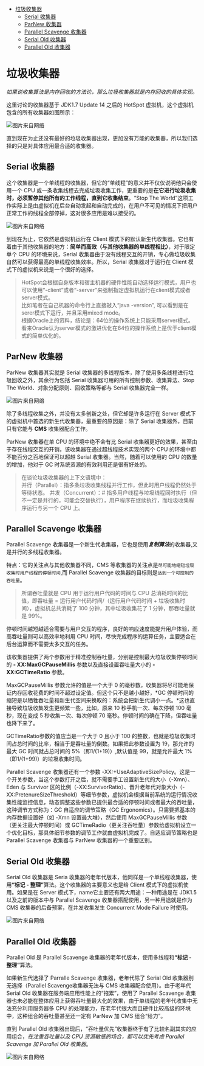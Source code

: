 <!-- MarkdownTOC -->

- [垃圾收集器](#%E5%9E%83%E5%9C%BE%E6%94%B6%E9%9B%86%E5%99%A8)
	- [Serial 收集器](#serial-%E6%94%B6%E9%9B%86%E5%99%A8)
	- [ParNew 收集器](#parnew-%E6%94%B6%E9%9B%86%E5%99%A8)
	- [Parallel Scavenge 收集器](#parallel-scavenge-%E6%94%B6%E9%9B%86%E5%99%A8)
	- [Serial Old 收集器](#serial-old-%E6%94%B6%E9%9B%86%E5%99%A8)
	- [Parallel Old 收集器](#parallel-old-%E6%94%B6%E9%9B%86%E5%99%A8)

<!-- /MarkdownTOC -->


<a id="%E5%9E%83%E5%9C%BE%E6%94%B6%E9%9B%86%E5%99%A8"></a>
# 垃圾收集器

*如果说收集算法是内存回收的方法论，那么垃圾收集器就是内存回收的具体实现。*

这里讨论的收集器基于 JDK1.7 Update 14 之后的 HotSpot 虚拟机，这个虚拟机包含的所有收集器如图所示：

![图片来自网络](https://img-blog.csdn.net/20170102225015393)

直到现在为止还没有最好的垃圾收集器出现，更加没有万能的收集器，所以我们选择的只是对具体应用最合适的收集器。

<a id="serial-%E6%94%B6%E9%9B%86%E5%99%A8"></a>
## Serial 收集器

这个收集器是一个单线程的收集器，但它的“单线程”的意义并不仅仅说明他只会使用一个 CPU 或一条收集线程去完成垃圾收集工作，更重要的是<strong>在它进行垃圾收集时，必须暂停其他所有的工作线程，直到它收集结束</strong>。“Stop The World”这项工作实际上是由虚拟机在后台自动发起和自动完成的，在用户不可见的情况下把用户正常工作的线程全部停掉，这对很多应用是难以接受的。

![图片来自网络](https://5b0988e595225.cdn.sohucs.com/images/20180119/eebe863d06274f4c8ecfde2d7684d513.png)

到现在为止，它依然是虚拟机运行在 Client 模式下的默认新生代收集器。它也有着由于其他收集器的地方：<strong>简单而高效（与其他收集器的单线程相比）</strong>，对于限定单个 CPU 的环境来说，Serial 收集器由于没有线程交互的开销，专心做垃圾收集自然可以获得最高的单线程收集效率。所以，Serial 收集器对于运行在 Client 模式下的虚拟机来说是一个很好的选择。

> HotSpot会根据自身版本和宿主机器的硬件性能自动选择运行模式，用户也可以使用“-client”或者“-server”来强制指定虚拟机运行在client模式或者server模式。<br/>
> 比如笔者在自己机器的命令行上直接敲入“java -version”, 可以看到是在serer模式下运行，并且采用mixed mode。<br/>
> 根据Oracle上的资料，结论是：64位的操作系统上只能采用server模式。看来Oracle认为server模式的激进优化在64位的操作系统上是优于client模式的简单优化的。

<a id="parnew-%E6%94%B6%E9%9B%86%E5%99%A8"></a>
## ParNew 收集器

ParNew 收集器其实就是 Serial 收集器的多线程版本，除了使用多条线程进行垃圾回收之外，其余行为包括 Serial 收集器可用的所有控制参数、收集算法、Stop The World、对象分配原则、回收策略等都与 Serial 收集器完全一样。

![图片来自网络](https://img-blog.csdn.net/20170102225016331)

除了多线程收集之外，并没有太多创新之处，但它却是许多运行在 Server 模式下的虚拟机中首选的新生代收集器，最重要的原因是：除了 Serial 收集器外，目前只有它能与 <strong>CMS</strong> 收集器配合工作。

ParNew 收集器在单 CPU 的环境中绝不会有比 Serial 收集器更好的效果，甚至由于存在线程交互的开销，该收集器在通过超线程技术实现的两个 CPU 的环境中都不能百分之百地保证可以超越 Serial 收集器。当然，随着可以使用的 CPU 的数量的增加，他对于 GC 时系统资源的有效利用还是很有好处的。

> 在谈论垃圾收集器的上下文语境中：<br>
>    并行（Parallel）：指多条垃圾收集线程并行工作，但此时用户线程仍然处于等待状态。
>    并发（Concurrent）：# 指多用户线程与垃圾线程同时执行（但不一定是并行的，可能会交替执行），用户程序在继续执行，而垃圾收集程序运行与另一个 CPU 上。

<a id="parallel-scavenge-%E6%94%B6%E9%9B%86%E5%99%A8"></a>
## Parallel Scavenge 收集器

Parallel Scavenge 收集器是一个新生代收集器，它也是使用<strong>*复制算法*</strong>的收集器,又是并行的多线程收集器。

特点：它的关注点与其他收集器不同，CMS 等收集器的关注点是`尽可能地缩短垃圾收集时用户线程的停顿时间`,而 Parallel Scavenge 收集器的目标则是`达到一个可控制的吞吐量`。

> 所谓吞吐量就是 CPU 用于运行用户代码的时间与 CPU 总消耗时间的比值，即吞吐量 = 运行用户代码时间/（运行用户代码时间 + 垃圾收集时间），虚拟机总共消耗了 100 分钟，其中垃圾收集花了 1 分钟，那吞吐量就是 99%。

停顿时间越短越适合需要与用户交互的程序，良好的响应速度能提升用户体验，而高吞吐量则可以高效率地利用 CPU 时间，尽快完成程序的运算任务，主要适合在后台运算而不需要太多交互的任务。

该收集器提供了两个参数用于精准控制吞吐量，分别是控制最大垃圾收集停顿时间的 <strong>- XX:MaxGCPauseMillis</strong> 参数以及直接设置吞吐量大小的 <strong>-XX:GCTimeRatio</strong> 参数。

MaxGCPauseMillis 参数允许的值是一个大于 0 的毫秒数，收集器将尽可能地保证内存回收花费的时间不超过设定值。但这个只不是越小越好，*GC 停顿时间的缩短是以牺牲吞吐量和新生代空间来换取的：系统会把新生代调小一点。*这也直接导致垃圾收集发生更频繁一些，比如，原来 10 秒手机一次、每次停顿 100 毫秒，现在变成 5 秒收集一次、每次停顿 70 毫秒。停顿时间的确在下降，但吞吐量也降下来了。

GCTimeRatio参数的值应当是一个大于 0 且小于 100 的整数，也就是垃圾收集时间占总时间的比率，相当于是吞吐量的倒数。如果把此参数设置为 19，那允许的最大 GC 时间就占总时间的 5%（即1/(1+19)）,默认值是 99，就是允许最大 1%（即1/(1+99)）的垃圾收集时间。

Parallel Scavenge 收集器还有一个参数 -XX:+UseAdaptiveSizePolicy。这是一个开关参数，当这个参数打开之后，就不需要手工设置新生代的大小（-Xmn）、Eden 与 Survivor 区的比例（-XX:SurvivorRatio）、晋升老年代对象大小（-XX:PretenureSizeThreshold）等细节参数，虚拟机会根据当前系统的运行情况收集性能监控信息，动态调整这些参数已提供最合适的停顿时间或者最大的吞吐量，这种调节方式称为：GC 自适应的调节策略（GC Ergonomics）。只需要把基本的内存数据设置好（如 -Xmn 设置最大堆），然后使用 MaxGCPauseMillis 参数（更关注最大停顿时间）或 GCTimeRadio（更关注吞吐量）参数给虚拟机设立一个优化目标，那具体细节参数的调节工作就由虚拟机完成了。自适应调节策略也是 Parallel Scavenge 收集器与 ParNew 收集器的一个重要区别。

<a id="serial-old-%E6%94%B6%E9%9B%86%E5%99%A8"></a>
## Serial Old 收集器

Serial Old 收集器是 Seria 收集器的老年代版本，他同样是一个单线程收集器，使用<strong>“标记 - 整理”</strong>算法。这个收集器的主要意义也是给 Client 模式下的虚拟机使用。如果是在 Server 模式下，name它主要还有两大用途：一种用途是在 JDK1.5 以及之前的版本中与 Parallel Scavenge 收集器搭配使用，另一种用途就是作为 CMS 收集器的后备预案，在并发收集发生 Concurrent Mode Failure 时使用。

![图片来自网络](https://img-blog.csdn.net/20170102225016763)

<a id="parallel-old-%E6%94%B6%E9%9B%86%E5%99%A8"></a>
## Parallel Old 收集器

Parallel Old 是 Parallel Scavenge 收集器的老年代版本，使用多线程和<strong>“标记 - 整理”</strong>算法。

如果新生代选择了 Parralle Scavenge 收集器，老年代除了 Serial Old 收集器别无选择（Parallel Scavenge收集器无法与 CMS 收集器配合使用）。由于老年代 Serial Old 收集器在服务端应用性能上的“拖累”，使用了 Parallel Scavenge 收集器也未必能在整体应用上获得吞吐量最大化的效果，由于单线程的老年代收集中无法充分利用服务器多 CPU 的处理能力，在老年代很大而且硬件比较高级的环境中，这种组合的吞吐量甚至还一定有 ParNew 加 CMS 组合“给力”。

直到 Parallel Old 收集器出现后，“吞吐量优先”收集器终于有了比较名副其实的应用组合，*在注重吞吐量以及 CPU 资源敏感的场合，都可以优先考虑 Parallel Scavenge 加 Parallel Old 收集器*。

![图片来自网络](https://img-blog.csdn.net/20170102225017065)

